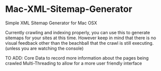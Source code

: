 Mac-XML-Sitemap-Generator
=========================

Simple XML Sitemap Generator for Mac OSX

Currently crawling and indexing properly, you can use this to generate sitemaps for your sites at this time.  However keep in mind that there is no visual feedback other than the beachball that the crawl is still executing. (unless you are watching the console)

TO ADD:
Core Data to record more information about the pages being crawled
Multi-Threading to allow for a more user friendly interface
